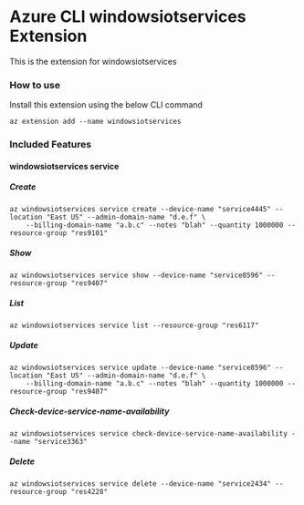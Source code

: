 # Azure CLI windowsiotservices Extension #
This is the extension for windowsiotservices

### How to use ###
Install this extension using the below CLI command
```
az extension add --name windowsiotservices
```

### Included Features ###
#### windowsiotservices service ####
##### Create #####
```
az windowsiotservices service create --device-name "service4445" --location "East US" --admin-domain-name "d.e.f" \
    --billing-domain-name "a.b.c" --notes "blah" --quantity 1000000 --resource-group "res9101" 
```
##### Show #####
```
az windowsiotservices service show --device-name "service8596" --resource-group "res9407"
```
##### List #####
```
az windowsiotservices service list --resource-group "res6117"
```
##### Update #####
```
az windowsiotservices service update --device-name "service8596" --location "East US" --admin-domain-name "d.e.f" \
    --billing-domain-name "a.b.c" --notes "blah" --quantity 1000000 --resource-group "res9407" 
```
##### Check-device-service-name-availability #####
```
az windowsiotservices service check-device-service-name-availability --name "service3363"
```
##### Delete #####
```
az windowsiotservices service delete --device-name "service2434" --resource-group "res4228"
```